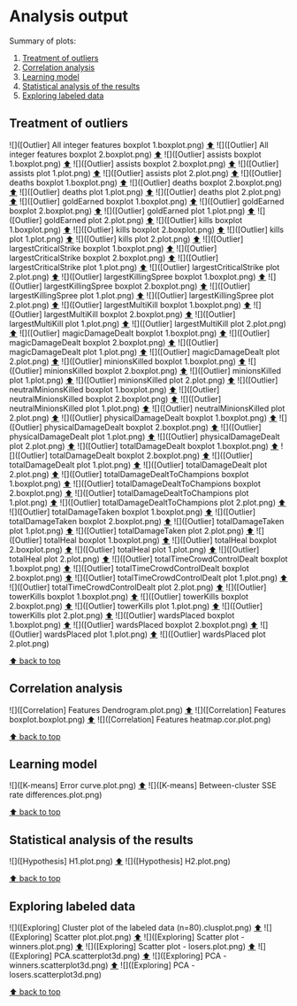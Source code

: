 # Analysis output

Summary of plots:

  1. [Treatment of outliers](#treatment-of-outliers)
  2. [Correlation analysis](#correlation-analysis)
  3. [Learning model](#learning-model)
  4. [Statistical analysis of the results](#statistical-analysis-of-the-results)
  5. [Exploring labeled data](#exploring-labeled-data)

## Treatment of outliers

![]([Outlier] All integer features boxplot 1.boxplot.png) [⬆](README.md)
![]([Outlier] All integer features boxplot 2.boxplot.png) [⬆](README.md)
![]([Outlier] assists boxplot 1.boxplot.png) [⬆](README.md)
![]([Outlier] assists boxplot 2.boxplot.png) [⬆](README.md)
![]([Outlier] assists plot 1.plot.png) [⬆](README.md)
![]([Outlier] assists plot 2.plot.png) [⬆](README.md)
![]([Outlier] deaths boxplot 1.boxplot.png) [⬆](README.md)
![]([Outlier] deaths boxplot 2.boxplot.png) [⬆](README.md)
![]([Outlier] deaths plot 1.plot.png) [⬆](README.md)
![]([Outlier] deaths plot 2.plot.png) [⬆](README.md)
![]([Outlier] goldEarned boxplot 1.boxplot.png) [⬆](README.md)
![]([Outlier] goldEarned boxplot 2.boxplot.png) [⬆](README.md)
![]([Outlier] goldEarned plot 1.plot.png) [⬆](README.md)
![]([Outlier] goldEarned plot 2.plot.png) [⬆](README.md)
![]([Outlier] kills boxplot 1.boxplot.png) [⬆](README.md)
![]([Outlier] kills boxplot 2.boxplot.png) [⬆](README.md)
![]([Outlier] kills plot 1.plot.png) [⬆](README.md)
![]([Outlier] kills plot 2.plot.png) [⬆](README.md)
![]([Outlier] largestCriticalStrike boxplot 1.boxplot.png) [⬆](README.md)
![]([Outlier] largestCriticalStrike boxplot 2.boxplot.png) [⬆](README.md)
![]([Outlier] largestCriticalStrike plot 1.plot.png) [⬆](README.md)
![]([Outlier] largestCriticalStrike plot 2.plot.png) [⬆](README.md)
![]([Outlier] largestKillingSpree boxplot 1.boxplot.png) [⬆](README.md)
![]([Outlier] largestKillingSpree boxplot 2.boxplot.png) [⬆](README.md)
![]([Outlier] largestKillingSpree plot 1.plot.png) [⬆](README.md)
![]([Outlier] largestKillingSpree plot 2.plot.png) [⬆](README.md)
![]([Outlier] largestMultiKill boxplot 1.boxplot.png) [⬆](README.md)
![]([Outlier] largestMultiKill boxplot 2.boxplot.png) [⬆](README.md)
![]([Outlier] largestMultiKill plot 1.plot.png) [⬆](README.md)
![]([Outlier] largestMultiKill plot 2.plot.png) [⬆](README.md)
![]([Outlier] magicDamageDealt boxplot 1.boxplot.png) [⬆](README.md)
![]([Outlier] magicDamageDealt boxplot 2.boxplot.png) [⬆](README.md)
![]([Outlier] magicDamageDealt plot 1.plot.png) [⬆](README.md)
![]([Outlier] magicDamageDealt plot 2.plot.png) [⬆](README.md)
![]([Outlier] minionsKilled boxplot 1.boxplot.png) [⬆](README.md)
![]([Outlier] minionsKilled boxplot 2.boxplot.png) [⬆](README.md)
![]([Outlier] minionsKilled plot 1.plot.png) [⬆](README.md)
![]([Outlier] minionsKilled plot 2.plot.png) [⬆](README.md)
![]([Outlier] neutralMinionsKilled boxplot 1.boxplot.png) [⬆](README.md)
![]([Outlier] neutralMinionsKilled boxplot 2.boxplot.png) [⬆](README.md)
![]([Outlier] neutralMinionsKilled plot 1.plot.png) [⬆](README.md)
![]([Outlier] neutralMinionsKilled plot 2.plot.png) [⬆](README.md)
![]([Outlier] physicalDamageDealt boxplot 1.boxplot.png) [⬆](README.md)
![]([Outlier] physicalDamageDealt boxplot 2.boxplot.png) [⬆](README.md)
![]([Outlier] physicalDamageDealt plot 1.plot.png) [⬆](README.md)
![]([Outlier] physicalDamageDealt plot 2.plot.png) [⬆](README.md)
![]([Outlier] totalDamageDealt boxplot 1.boxplot.png) [⬆](README.md)
![]([Outlier] totalDamageDealt boxplot 2.boxplot.png) [⬆](README.md)
![]([Outlier] totalDamageDealt plot 1.plot.png) [⬆](README.md)
![]([Outlier] totalDamageDealt plot 2.plot.png) [⬆](README.md)
![]([Outlier] totalDamageDealtToChampions boxplot 1.boxplot.png) [⬆](README.md)
![]([Outlier] totalDamageDealtToChampions boxplot 2.boxplot.png) [⬆](README.md)
![]([Outlier] totalDamageDealtToChampions plot 1.plot.png) [⬆](README.md)
![]([Outlier] totalDamageDealtToChampions plot 2.plot.png) [⬆](README.md)
![]([Outlier] totalDamageTaken boxplot 1.boxplot.png) [⬆](README.md)
![]([Outlier] totalDamageTaken boxplot 2.boxplot.png) [⬆](README.md)
![]([Outlier] totalDamageTaken plot 1.plot.png) [⬆](README.md)
![]([Outlier] totalDamageTaken plot 2.plot.png) [⬆](README.md)
![]([Outlier] totalHeal boxplot 1.boxplot.png) [⬆](README.md)
![]([Outlier] totalHeal boxplot 2.boxplot.png) [⬆](README.md)
![]([Outlier] totalHeal plot 1.plot.png) [⬆](README.md)
![]([Outlier] totalHeal plot 2.plot.png) [⬆](README.md)
![]([Outlier] totalTimeCrowdControlDealt boxplot 1.boxplot.png) [⬆](README.md)
![]([Outlier] totalTimeCrowdControlDealt boxplot 2.boxplot.png) [⬆](README.md)
![]([Outlier] totalTimeCrowdControlDealt plot 1.plot.png) [⬆](README.md)
![]([Outlier] totalTimeCrowdControlDealt plot 2.plot.png) [⬆](README.md)
![]([Outlier] towerKills boxplot 1.boxplot.png) [⬆](README.md)
![]([Outlier] towerKills boxplot 2.boxplot.png) [⬆](README.md)
![]([Outlier] towerKills plot 1.plot.png) [⬆](README.md)
![]([Outlier] towerKills plot 2.plot.png) [⬆](README.md)
![]([Outlier] wardsPlaced boxplot 1.boxplot.png) [⬆](README.md)
![]([Outlier] wardsPlaced boxplot 2.boxplot.png) [⬆](README.md)
![]([Outlier] wardsPlaced plot 1.plot.png) [⬆](README.md)
![]([Outlier] wardsPlaced plot 2.plot.png)

[⬆ back to top](README.md)

## Correlation analysis

![]([Correlation] Features Dendrogram.plot.png) [⬆](README.md)
![]([Correlation] Features boxplot.boxplot.png) [⬆](README.md)
![]([Correlation] Features heatmap.cor.plot.png)

[⬆ back to top](README.md)

## Learning model

![]([K-means] Error curve.plot.png) [⬆](README.md)
![]([K-means] Between-cluster SSE rate differences.plot.png)

[⬆ back to top](README.md)

## Statistical analysis of the results

![]([Hypothesis] H1.plot.png) [⬆](README.md)
![]([Hypothesis] H2.plot.png)

[⬆ back to top](README.md)

## Exploring labeled data
![]([Exploring] Cluster plot of the labeled data (n=80).clusplot.png) [⬆](README.md)
![]([Exploring] Scatter plot.plot.png) [⬆](README.md)
![]([Exploring] Scatter plot - winners.plot.png) [⬆](README.md)
![]([Exploring] Scatter plot - losers.plot.png) [⬆](README.md)
![]([Exploring] PCA.scatterplot3d.png) [⬆](README.md)
![]([Exploring] PCA - winners.scatterplot3d.png) [⬆](README.md)
![]([Exploring] PCA - losers.scatterplot3d.png)

[⬆ back to top](README.md)

[//]: # "Workaround in Python to make this file:"
[//]: # "plots = ['![](%s) [⬆](README.md)\n' % plot for plot in os.listdir('.') if '.png' in plot]"
[//]: # "with open('README.md', 'w') as f: f.writelines(sorted(plots))"
